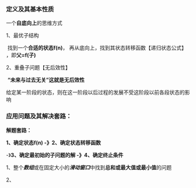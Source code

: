 ### **定义及其基本性质**

一个**自底向上**的思维方式

1、最优子结构

​		找到一个**合适的状态f(n)**， 再从底向上，找到其状态转移函数【递归状态公式】 ，即**父=f(子)**

2、重叠子问题【无后效性】

​		**“未来与过去无关”**这就是**无后效性**

​		给定某一阶段的状态，则在这一阶段以后过程的发展不受这阶段以前各段状态的影响



### **应用问题及其解决套路：**

**解题套路：**

**1、确定状态f(n)  -》2、确定状态转移函数** 

 -》**3、确定最初始的子问题的解 -》4、确定终止条件**



1、整个***数组***或在固定大小的***滑动窗口***中找到**总和或最大值或最小值**的问题





2、